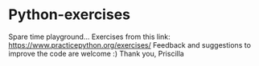 # Python-exercises

Spare time playground...
Exercises from this link:
https://www.practicepython.org/exercises/
Feedback and suggestions to improve the code are welcome :)
Thank you,
Priscilla
